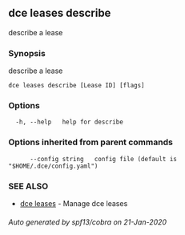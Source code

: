 ## dce leases describe

describe a lease

### Synopsis

describe a lease

```
dce leases describe [Lease ID] [flags]
```

### Options

```
  -h, --help   help for describe
```

### Options inherited from parent commands

```
      --config string   config file (default is "$HOME/.dce/config.yaml")
```

### SEE ALSO

* [dce leases](dce_leases.md)	 - Manage dce leases

###### Auto generated by spf13/cobra on 21-Jan-2020
